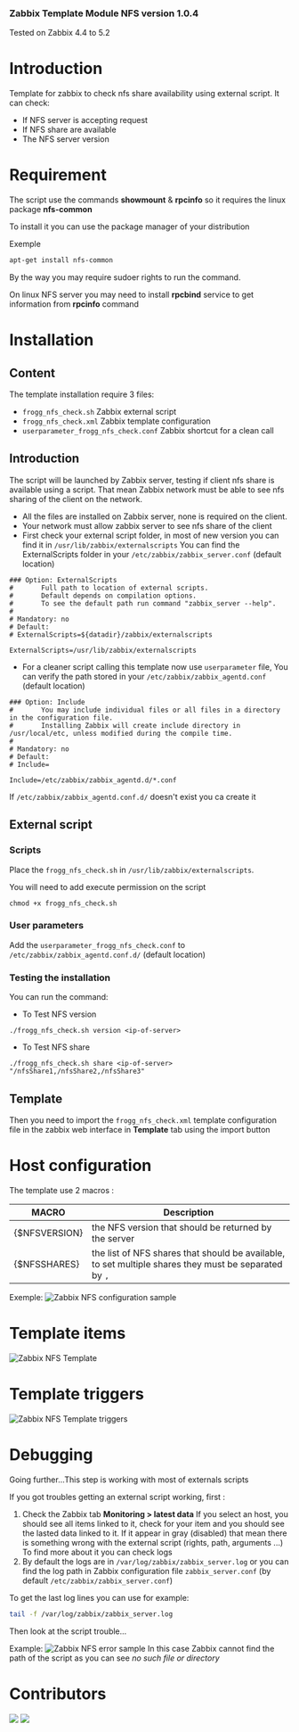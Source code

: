 ### Zabbix Template Module NFS version 1.0.4

Tested on Zabbix 4.4 to 5.2

# Introduction
Template for zabbix to check nfs share availability using external script.
It can check:
* If NFS server is accepting request
* If NFS share are available
* The NFS server version

# Requirement
The script use the commands **showmount** & **rpcinfo** so it requires the linux package **nfs-common**

To install it you can use the package manager of your distribution

Exemple
```bash
apt-get install nfs-common
```
By the way you may require sudoer rights to run the command.

On linux NFS server you may need to install **rpcbind** service to get information from **rpcinfo** command

# Installation

## Content
The template installation require 3 files:
* `frogg_nfs_check.sh` Zabbix external script
* `frogg_nfs_check.xml` Zabbix template configuration
* `userparameter_frogg_nfs_check.conf` Zabbix shortcut for a clean call

## Introduction

The script will be launched by Zabbix server, testing if client nfs share is available using a script.
That mean Zabbix network must be able to see nfs sharing of the client on the network.

* All the files are installed on Zabbix server, none is required on the client.
* Your network must allow zabbix server to see nfs share of the client
* First check your external script folder, in most of new version you can find it in `/usr/lib/zabbix/externalscripts`
You can find the ExternalScripts folder in your `/etc/zabbix/zabbix_server.conf` (default location)
```
### Option: ExternalScripts
#       Full path to location of external scripts.
#       Default depends on compilation options.
#       To see the default path run command "zabbix_server --help".
#
# Mandatory: no
# Default:
# ExternalScripts=${datadir}/zabbix/externalscripts

ExternalScripts=/usr/lib/zabbix/externalscripts
```
* For a cleaner script calling this template now use `userparameter` file, You can verify the path stored in your `/etc/zabbix/zabbix_agentd.conf` (default location)
```
### Option: Include
#       You may include individual files or all files in a directory in the configuration file.
#       Installing Zabbix will create include directory in /usr/local/etc, unless modified during the compile time.
#
# Mandatory: no
# Default:
# Include=

Include=/etc/zabbix/zabbix_agentd.d/*.conf
```
If `/etc/zabbix/zabbix_agentd.conf.d/` doesn't exist you ca create it 

## External script

### Scripts

Place the `frogg_nfs_check.sh` in `/usr/lib/zabbix/externalscripts`. 

You will need to add execute permission on the script
```console
chmod +x frogg_nfs_check.sh 
```

### User parameters

Add the `userparameter_frogg_nfs_check.conf` to `/etc/zabbix/zabbix_agentd.conf.d/` (default location) 

### Testing the installation

You can run the command:
- To Test NFS version
```
./frogg_nfs_check.sh version <ip-of-server>
```
- To Test NFS share
```
./frogg_nfs_check.sh share <ip-of-server> "/nfsShare1,/nfsShare2,/nfsShare3"
```
## Template

Then you need to import the `frogg_nfs_check.xml` template configuration file in the zabbix web interface in **Template** tab using the import button

# Host configuration
The template use 2 macros :

MACRO | Description
----- | -----------
{$NFSVERSION} | the NFS version that should be returned by the server
{$NFSSHARES} | the list of NFS shares that should be available, to set multiple shares they must be separated by `,` 

Exemple:
![Zabbix NFS configuration sample](https://tool.frogg.fr/upload/github/zabbix-nfs/macros-1.0.4.png)

# Template items
![Zabbix NFS Template](https://tool.frogg.fr/upload/github/zabbix-nfs/items-1.0.4.png)

# Template triggers
![Zabbix NFS Template triggers](https://tool.frogg.fr/upload/github/zabbix-nfs/triggers-1.0.4.png)

# Debugging

Going further...This step is working with most of externals scripts

If you got troubles getting an external script working, first :
1. Check the Zabbix tab **Monitoring > latest data**
If you select an host, you should see all items linked to it, check for your item and you should see the lasted data linked to it.
If it appear in gray (disabled) that mean there is something wrong with the external script (rights, path, arguments ...)
To find more about it you can check logs
2. By default the logs are in `/var/log/zabbix/zabbix_server.log` or you can find the log path in Zabbix configuration file `zabbix_server.conf` (by default `/etc/zabbix/zabbix_server.conf`)

To get the last log lines you can use for example:
```bash
tail -f /var/log/zabbix/zabbix_server.log
```
Then look at the script trouble...

Example:
![Zabbix NFS error sample](https://tool.frogg.fr/upload/github/zabbix-nfs/error.png)
In this case Zabbix cannot find the path of the script as you can see *no such file or directory*

# Contributors
[![](https://avatars.githubusercontent.com/u/3765812?s=50&u=a377d0b319be56f5917f500be1ea24f2610324c7&v=4)](https://github.com/FroggDev)
[![](https://avatars.githubusercontent.com/u/48913164?s=50&u=a148e291f87278136cbbcd1a303911a2bd7777d2&v=4)](https://github.com/SiKreuz)

